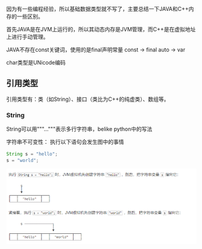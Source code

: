因为有一些编程经验，所以基础数据类型就不写了，主要总结一下JAVA和C++内存的一些区别。

首先JAVA是在JVM上运行的，所以其动态内存是JVM管理，而C++是在虚拟地址上进行手动管理。

JAVA不存在const关键词，使用的是final声明常量
const -> final
auto -> var

char类型是UNicode编码

## 引用类型
引用类型有：类（如String）、接口（类比为C++的纯虚类）、数组等。

### String
String可以用"""..."""表示多行字符串，belike python中的写法

字符串不可变性：
执行以下语句会发生图中的事情
```java
String s = "hello";
s = "world";
```
![String在内存中的再赋值](./img/String在内存中的再赋值.png)